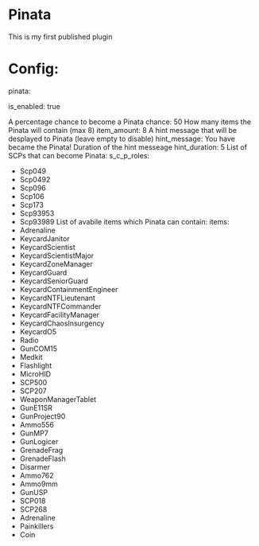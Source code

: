 # Pinata
This is my first published plugin

# Config:
pinata:

  is_enabled: true
  
   A percentage chance to become a Pinata
  chance: 50
   How many items the Pinata will contain (max 8)
  item_amount: 8
   A hint message that will be desplayed to Pinata (leave empty to disable)
  hint_message: You have became the Pinata!
   Duration of the hint messeage
  hint_duration: 5
   List of SCPs that can become Pinata:
  s_c_p_roles:
  - Scp049
  - Scp0492
  - Scp096
  - Scp106
  - Scp173
  - Scp93953
  - Scp93989
   List of avabile items which Pinata can contain:
  items:
  - Adrenaline
  - KeycardJanitor
  - KeycardScientist
  - KeycardScientistMajor
  - KeycardZoneManager
  - KeycardGuard
  - KeycardSeniorGuard
  - KeycardContainmentEngineer
  - KeycardNTFLieutenant
  - KeycardNTFCommander
  - KeycardFacilityManager
  - KeycardChaosInsurgency
  - KeycardO5
  - Radio
  - GunCOM15
  - Medkit
  - Flashlight
  - MicroHID
  - SCP500
  - SCP207
  - WeaponManagerTablet
  - GunE11SR
  - GunProject90
  - Ammo556
  - GunMP7
  - GunLogicer
  - GrenadeFrag
  - GrenadeFlash
  - Disarmer
  - Ammo762
  - Ammo9mm
  - GunUSP
  - SCP018
  - SCP268
  - Adrenaline
  - Painkillers
  - Coin
